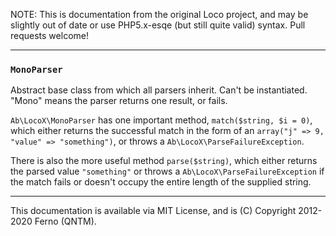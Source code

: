 
NOTE: This is documentation from the original Loco project, and may be slightly out of date or use PHP5.x-esqe (but still quite valid) syntax.  Pull requests welcome!

-----

### `MonoParser`

Abstract base class from which all parsers inherit. Can't be instantiated. "Mono" means the parser returns one result, or fails.

`Ab\LocoX\MonoParser` has one important method, `match($string, $i = 0)`, which either returns the successful match in the form 
of an `array("j" => 9, "value" => "something")`, or throws a `Ab\LocoX\ParseFailureException`.

There is also the more useful method `parse($string)`, which either returns the parsed value `"something"` or throws a 
`Ab\LocoX\ParseFailureException` if the match fails or doesn't occupy the entire length of the supplied string.




-----
This documentation is available via MIT License, and is (C) Copyright 2012-2020 Ferno (QNTM).
